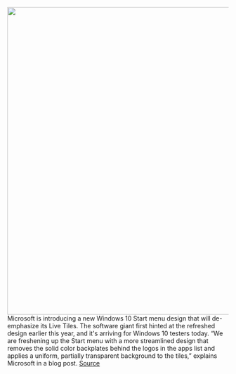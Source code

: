 <img src='https://cdn.vox-cdn.com/thumbor/7bC34nxGUytg6ASMgiEI5F3KEBE=/0x0:2256x1504/1200x800/filters:focal(0x1144:360x1504)/cdn.vox-cdn.com/uploads/chorus_image/image/67007577/newwindows10startmenu.0.png' width='700px' /><br/>
Microsoft is introducing a new Windows 10 Start menu design that will de-emphasize its Live Tiles. The software giant first hinted at the refreshed design earlier this year, and it's arriving for Windows 10 testers today. “We are freshening up the Start menu with a more streamlined design that removes the solid color backplates behind the logos in the apps list and applies a uniform, partially transparent background to the tiles,” explains Microsoft in a blog post.
<a href='https://www.theverge.com/2020/7/1/21310597/microsoft-windows-10-start-menu-design-new-alt-tab-features'> Source <a/>